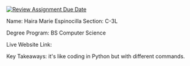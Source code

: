 [![Review Assignment Due Date](https://classroom.github.com/assets/deadline-readme-button-22041afd0340ce965d47ae6ef1cefeee28c7c493a6346c4f15d667ab976d596c.svg)](https://classroom.github.com/a/si3U9_eK)


Name: Haira Marie Espinocilla
Section: C-3L

Degree Program: BS Computer Science

Live Website Link: 

Key Takeaways: it's like coding in Python but with different commands. 
